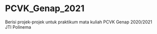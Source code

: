 # PCVK_Genap_2021
Berisi projek-projek untuk praktikum mata kuliah PCVK Genap 2020/2021 JTI Polinema
